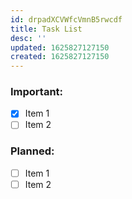 ```yaml
---
id: drpadXCVWfcVmnB5rwcdf
title: Task List
desc: ''
updated: 1625827127150
created: 1625827127150
---
```


### Important:

- [x] Item 1
- [ ] Item 2

### Planned:

- [ ] Item 1
- [ ] Item 2